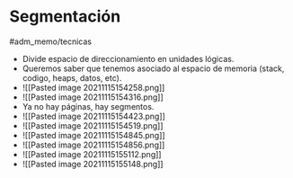 # Segmentación
#adm_memo/tecnicas 
- Divide espacio de direccionamiento en unidades lógicas.
- Queremos saber que tenemos asociado al espacio de memoria (stack, codigo, heaps, datos, etc).
- ![[Pasted image 20211115154258.png]]
- ![[Pasted image 20211115154316.png]]
- Ya no hay páginas, hay segmentos.
- ![[Pasted image 20211115154423.png]]
- ![[Pasted image 20211115154519.png]]
- ![[Pasted image 20211115154845.png]]
- ![[Pasted image 20211115154856.png]]
- ![[Pasted image 20211115155112.png]]
- ![[Pasted image 20211115155148.png]]